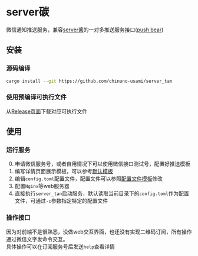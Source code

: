 # server碳
微信通知推送服务，兼容[server酱](http://sc.ftqq.com/)的一对多推送服务接口([push bear](https://pushbear.ftqq.com/))

## 安装
### 源码编译
```bash
cargo install --git https://github.com/chinuno-usami/server_tan
```
### 使用预编译可执行文件
从[Release页面](https://github.com/chinuno-usami/server_tan/releases)下载对应可执行文件

## 使用
### 运行服务
0. 申请微信服务号，或者自用情况下可以使用微信接口测试号，配置好推送模板
1. 编写详情页面展示模板，可以参考[默认模板](https://github.com/chinuno-usami/server_tan/blob/master/template.html)
2. 编辑`config.toml`配置文件，配置文件可以参照[配置文件模板](https://github.com/chinuno-usami/server_tan/blob/master/config.toml)修改
3. 配置`Nginx`等web服务器
4. 直接执行`server_tan`启动服务，默认读取当前目录下的`config.toml`作为配置文件，可通过`-c`参数指定特定的配置文件

### 操作接口
因为对前端不是很熟悉，没做web交互界面，也还没有实现二维码订阅，所有操作通过微信文字发命令交互。  
具体操作可以在订阅服务号后发送`help`查看详情
